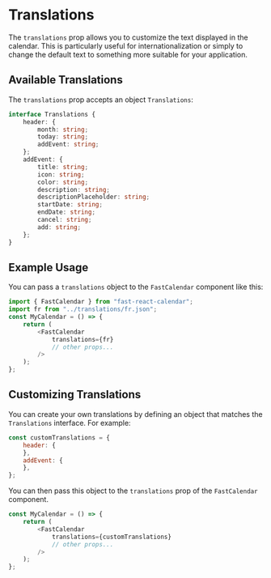 # Translations
The `translations` prop allows you to customize the text displayed in the calendar. This is particularly useful for internationalization or simply to change the default text to something more suitable for your application.

## Available Translations
The `translations` prop accepts an object `Translations`:
```typescript
interface Translations {
    header: {
        month: string;
        today: string;
        addEvent: string;
    };
    addEvent: {
        title: string;
        icon: string;
        color: string;
        description: string;
        descriptionPlaceholder: string;
        startDate: string;
        endDate: string;
        cancel: string;
        add: string;
    };
}
```

## Example Usage
You can pass a `translations` object to the `FastCalendar` component like this:
```javascript
import { FastCalendar } from "fast-react-calendar";
import fr from "../translations/fr.json";
const MyCalendar = () => {
    return (
        <FastCalendar
            translations={fr}
            // other props...
        />
    );
};
```
## Customizing Translations
You can create your own translations by defining an object that matches the `Translations` interface. For example:
```javascript
const customTranslations = {
    header: {
    },
    addEvent: {
    },
};
```

You can then pass this object to the `translations` prop of the `FastCalendar` component.
```javascript
const MyCalendar = () => {
    return (
        <FastCalendar
            translations={customTranslations}
            // other props...
        />
    );
};
```